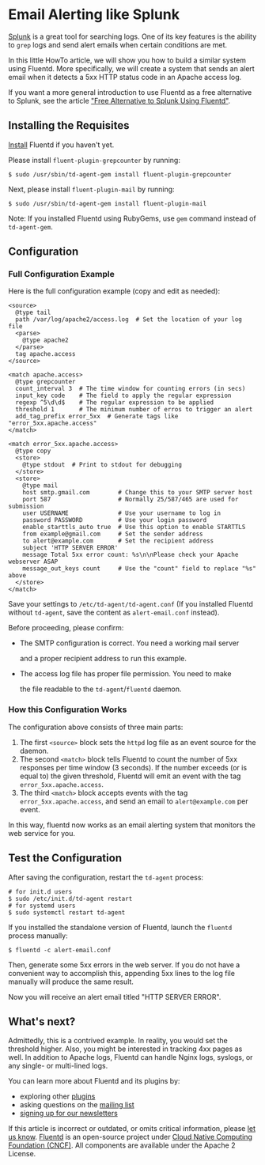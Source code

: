 # Email Alerting like Splunk

[Splunk](http://www.splunk.com/) is a great tool for searching logs. One of its key features is the ability to `grep` logs and send alert emails when certain conditions are met.

In this little HowTo article, we will show you how to build a similar system using Fluentd. More specifically, we will create a system that sends an alert email when it detects a 5xx HTTP status code in an Apache access log.

If you want a more general introduction to use Fluentd as a free alternative to Splunk, see the article ["Free Alternative to Splunk Using Fluentd"](free-alternative-to-splunk-by-fluentd.md).

## Installing the Requisites

[Install](../installation/) Fluentd if you haven't yet.

Please install `fluent-plugin-grepcounter` by running:

```text
$ sudo /usr/sbin/td-agent-gem install fluent-plugin-grepcounter
```

Next, please install `fluent-plugin-mail` by running:

```text
$ sudo /usr/sbin/td-agent-gem install fluent-plugin-mail
```

Note: If you installed Fluentd using RubyGems, use `gem` command instead of `td-agent-gem`.

## Configuration

### Full Configuration Example

Here is the full configuration example \(copy and edit as needed\):

```text
<source>
  @type tail
  path /var/log/apache2/access.log  # Set the location of your log file
  <parse>
    @type apache2
  </parse>
  tag apache.access
</source>

<match apache.access>
  @type grepcounter
  count_interval 3  # The time window for counting errors (in secs)
  input_key code    # The field to apply the regular expression
  regexp ^5\d\d$    # The regular expression to be applied
  threshold 1       # The minimum number of erros to trigger an alert
  add_tag_prefix error_5xx  # Generate tags like "error_5xx.apache.access"
</match>

<match error_5xx.apache.access>
  @type copy
  <store>
    @type stdout  # Print to stdout for debugging
  </store>
  <store>
    @type mail
    host smtp.gmail.com        # Change this to your SMTP server host
    port 587                   # Normally 25/587/465 are used for submission
    user USERNAME              # Use your username to log in
    password PASSWORD          # Use your login password
    enable_starttls_auto true  # Use this option to enable STARTTLS
    from example@gmail.com     # Set the sender address
    to alert@example.com       # Set the recipient address
    subject 'HTTP SERVER ERROR'
    message Total 5xx error count: %s\n\nPlease check your Apache webserver ASAP
    message_out_keys count     # Use the "count" field to replace "%s" above
  </store>
</match>
```

Save your settings to `/etc/td-agent/td-agent.conf` \(If you installed Fluentd without `td-agent`, save the content as `alert-email.conf` instead\).

Before proceeding, please confirm:

* The SMTP configuration is correct. You need a working mail server

  and a proper recipient address to run this example.

* The access log file has proper file permission. You need to make

  the file readable to the `td-agent`/`fluentd` daemon.

### How this Configuration Works

The configuration above consists of three main parts:

1. The first `<source>` block sets the `httpd` log file as an event source for the daemon.
2. The second `<match>` block tells Fluentd to count the number of 5xx responses per time window \(3 seconds\). If the number exceeds \(or is equal to\) the given threshold, Fluentd will emit an event with the tag `error_5xx.apache.access`.
3. The third `<match>` block accepts events with the tag `error_5xx.apache.access`, and send an email to `alert@example.com` per event.

In this way, fluentd now works as an email alerting system that monitors the web service for you.

## Test the Configuration

After saving the configuration, restart the `td-agent` process:

```text
# for init.d users
$ sudo /etc/init.d/td-agent restart
# for systemd users
$ sudo systemctl restart td-agent
```

If you installed the standalone version of Fluentd, launch the `fluentd` process manually:

```text
$ fluentd -c alert-email.conf
```

Then, generate some 5xx errors in the web server. If you do not have a convenient way to accomplish this, appending 5xx lines to the log file manually will produce the same result.

Now you will receive an alert email titled "HTTP SERVER ERROR".

## What's next?

Admittedly, this is a contrived example. In reality, you would set the threshold higher. Also, you might be interested in tracking 4xx pages as well. In addition to Apache logs, Fluentd can handle Nginx logs, syslogs, or any single- or multi-lined logs.

You can learn more about Fluentd and its plugins by:

* exploring other [plugins](http://fluentd.org/plugin/)
* asking questions on the [mailing list](https://groups.google.com/forum/#!forum/fluentd)
* [signing up for our newsletters](https://www.fluentd.org/newsletter)

If this article is incorrect or outdated, or omits critical information, please [let us know](https://github.com/fluent/fluentd-docs-gitbook/issues?state=open). [Fluentd](http://www.fluentd.org/) is an open-source project under [Cloud Native Computing Foundation \(CNCF\)](https://cncf.io/). All components are available under the Apache 2 License.


